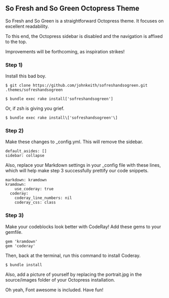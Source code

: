 ## So Fresh and So Green Octopress Theme

So Fresh and So Green is a straightforward Octopress theme. It focuses on excellent readability.

To this end, the Octopress sidebar is disabled and the navigation is affixed to the top.

Improvements will be forthcoming, as inspiration strikes!

### Step 1) 

Install this bad boy. 

	$ git clone https://github.com/johnkeith/sofreshandsogreen.git .themes/sofreshandsogreen
		
	$ bundle exec rake install['sofreshandsogreen']

Or, if zsh is giving you grief.
		
	$ bundle exec rake install\['sofreshandsogreen'\]

### Step 2) 

Make these changes to _config.yml. This will remove the sidebar.

	default_asides: []
	sidebar: collapse

Also, replace your Markdown settings in your _config file with these lines, which will help make step 3 successfully prettify our code snippets.

~~~
markdown: kramdown
kramdown:
 	use_coderay: true
  coderay:
    coderay_line_numbers: nil
    coderay_css: class
~~~

### Step 3)

Make your codeblocks look better with CodeRay! Add these gems to your gemfile.

	gem 'kramdown'
	gem 'coderay'

Then, back at the terminal, run this command to install Coderay.

	$ bundle install

Also, add a picture of yourself by replacing the portrait.jpg in the source/images folder of your Octopress installation. 

Oh yeah, Font awesome is included. Have fun!
